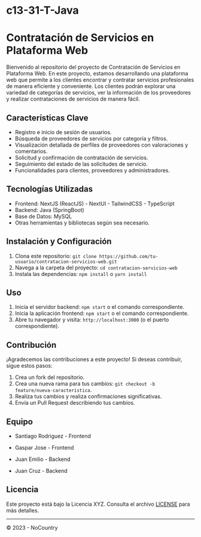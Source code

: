 # c13-31-T-Java

# Contratación de Servicios en Plataforma Web

Bienvenido al repositorio del proyecto de Contratación de Servicios en Plataforma Web. En este proyecto, estamos desarrollando una plataforma web que permite a los clientes encontrar y contratar servicios profesionales de manera eficiente y conveniente. Los clientes podrán explorar una variedad de categorías de servicios, ver la información de los proveedores y realizar contrataciones de servicios de manera fácil.

## Características Clave

- Registro e inicio de sesión de usuarios.
- Búsqueda de proveedores de servicios por categoría y filtros.
- Visualización detallada de perfiles de proveedores con valoraciones y comentarios.
- Solicitud y confirmación de contratación de servicios.
- Seguimiento del estado de las solicitudes de servicio.
- Funcionalidades para clientes, proveedores y administradores.

## Tecnologías Utilizadas

- Frontend: NextJS (ReactJS) - NextUI - TailwindCSS - TypeScript
- Backend: Java (SpringBoot)
- Base de Datos: MySQL
- Otras herramientas y bibliotecas según sea necesario.

## Instalación y Configuración

1. Clona este repositorio: `git clone https://github.com/tu-usuario/contratacion-servicios-web.git`
2. Navega a la carpeta del proyecto: `cd contratacion-servicios-web`
3. Instala las dependencias: `npm install` o `yarn install`

## Uso

1. Inicia el servidor backend: `npm start` o el comando correspondiente.
2. Inicia la aplicación frontend: `npm start` o el comando correspondiente.
3. Abre tu navegador y visita: `http://localhost:3000` (o el puerto correspondiente).

## Contribución

¡Agradecemos las contribuciones a este proyecto! Si deseas contribuir, sigue estos pasos:

1. Crea un fork del repositorio.
2. Crea una nueva rama para tus cambios: `git checkout -b feature/nueva-caracteristica`.
3. Realiza tus cambios y realiza confirmaciones significativas.
4. Envía un Pull Request describiendo tus cambios.

## Equipo

- Santiago Rodriguez - Frontend
- Gaspar Jose - Frontend

- Juan Emilio - Backend
- Juan Cruz - Backend

## Licencia

Este proyecto está bajo la Licencia XYZ. Consulta el archivo [LICENSE](LICENSE) para más detalles.

---

© 2023 - NoCountry

